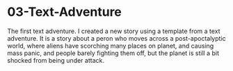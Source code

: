 # 03-Text-Adventure
The first text adventure. I created a new story using a template from a text adventure. It is a story about a peron who moves across a post-apoctalyptic world, where aliens have scorching many places on planet, and causing mass panic, and people barely fighting them off, but the planet is still a bit shocked from being under attack.  
